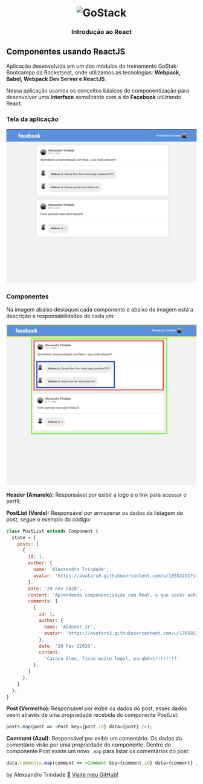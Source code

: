 <h1 align="center">
    <img alt="GoStack" src="https://rocketseat-cdn.s3-sa-east-1.amazonaws.com/bootcamp-header.png" width="200px" />
</h1>

<h3 align="center">
  Introdução ao React
</h3>

## Componentes usando ReactJS

Aplicação desenvolvida em um dos módulos do treinamento GoStak-Bootcampo da Rocketseat, onde utilizamos as tecnologias: **Webpack, Babel, Webpack Dev Server e ReactJS**.

Nessa aplicação usamos os conceitos básicos de componentização para desenvolver uma **interface** semelhante com a do **Facebook** utilizando React.

### Tela da aplicação

![Facebook](.github/postList.png)

### Componentes

Na imagem abaixo destaquei cada componente e abaixo da imagem está a descrição e responsabilidades de cada um:

![Componentes](.github/components.png)

**Header (Amarelo):** Responsável por exibir a logo e o link para acessar o perfil;

**PostList (Verde):** Responsável por armazenar os dados da listagem de post, segue o exemplo do código:

```js
class PostList extends Component {
  state = {
    posts: [
      {
        id: 1,
        author: {
          name: 'Alexsandro Trindade',
          avatar: 'https://avatars0.githubusercontent.com/u/18552211?s=460&v=4'
        },
        date: '29 Fev 2020',
        content: 'Aprendendo componentização com Reat, o que vocês acharam?',
        comments: [
          {
            id: 1,
            author: {
              name: 'Aldenor Jr',
              avatar: 'https://avatars3.githubusercontent.com/u/1765922?s=460&v=4'
            },
            date: '29 Fev 22020',
            content:
              'Caraca Alex, ficou muito legal, parabéns!!!!!!!!'
          },
        ]
      },
    ]
  };
}
```

**Post (Vermelho):** Responsável por exibir os dados do post, esses dados veem através de uma propriedade recebida do componente PostList:

```js
posts.map(post => <Post key={post.id} data={post} />);
```

**Comment (Azul):** Responsável por exibir um comentário. Os dados do comentário virão por uma propriedade do componente. Dentro do componente Post existe um novo `.map` para listar os comentários do post:

```js
data.comments.map(comment => <Comment key={comment.id} data={comment} />);
```

by Alexsandro Trindade :wave: [Visite meu GitHub!](https://github.com/sandrojsd)
